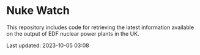 # Nuke Watch

This repository includes code for retrieving the latest information available on the output of EDF nuclear power plants in the UK.

Last updated: 2023-10-05 03:08